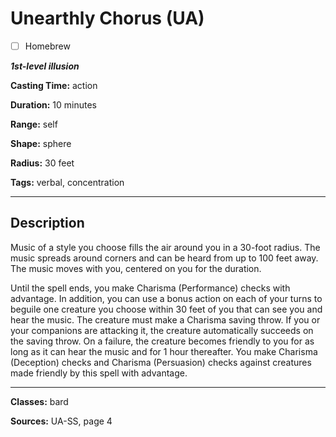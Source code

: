 # Unearthly Chorus (UA)

- [ ] Homebrew

***1st-level illusion***

**Casting Time:** action

**Duration:** 10 minutes

**Range:** self

**Shape:** sphere

**Radius:** 30 feet

**Tags:** verbal, concentration

---

## Description
Music of a style you choose fills the air around you in a 30-foot radius.
The music spreads around corners and can be heard from up to 100 feet away.
The music moves with you, centered on you for the duration.

Until the spell ends, you make Charisma (Performance) checks with advantage.
In addition, you can use a bonus action on each of your turns to beguile one creature you choose within 30 feet of you that can see you and hear the music.
The creature must make a Charisma saving throw.
If you or your companions are attacking it, the creature automatically succeeds on the saving throw.
On a failure, the creature becomes friendly to you for as long as it can hear the music and for 1 hour thereafter.
You make Charisma (Deception) checks and Charisma (Persuasion) checks against creatures made friendly by this spell with advantage.

---

**Classes:** bard

**Sources:** UA-SS, page 4
